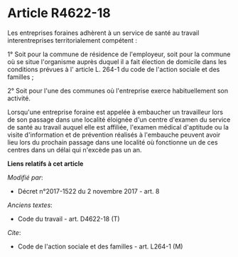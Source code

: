# Article R4622-18

Les entreprises foraines adhèrent à un service de santé au travail interentreprises territorialement compétent :

1° Soit pour la commune de résidence de l'employeur, soit pour la commune où se situe l'organisme auprès duquel il a fait
élection de domicile dans les conditions prévues à l' article L. 264-1 du code de l'action sociale et des familles ;

2° Soit pour l'une des communes où l'entreprise exerce habituellement son activité.

Lorsqu'une entreprise foraine est appelée à embaucher un travailleur lors de son passage dans une localité éloignée d'un
centre d'examen du service de santé au travail auquel elle est affiliée, l'examen médical d'aptitude ou la visite
d'information et de prévention réalisés à l'embauche peuvent avoir lieu lors du prochain passage dans une localité où
fonctionne un de ces centres dans un délai qui n'excède pas un an.

**Liens relatifs à cet article**

_Modifié par_:

  - Décret n°2017-1522 du 2 novembre 2017 - art. 8

_Anciens textes_:

  - Code du travail - art. D4622-18 (T)

_Cite_:

  - Code de l'action sociale et des familles - art. L264-1 (M)
